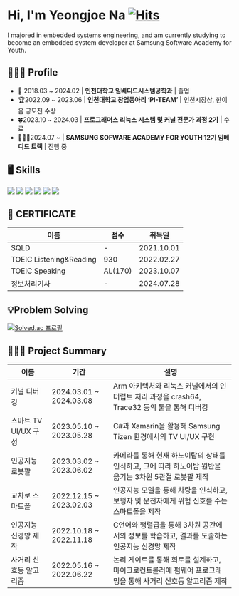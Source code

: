 # Hi, I'm Yeongjoe Na [![Hits](https://hits.seeyoufarm.com/api/count/incr/badge.svg?url=https%3A%2F%2Fgithub.com%2FTaebee00&count_bg=%2379C83D&title_bg=%23555555&icon=&icon_color=%23E7E7E7&title=hits&edge_flat=false)](https://hits.seeyoufarm.com)
I majored in embedded systems engineering, and am currently studying to become an embedded system developer at Samsung Software Academy for Youth.

## 🙋🏻‍♂️ Profile
- 🏫 2018.03 ~ 2024.02 | **인천대학교 임베디드시스템공학과** | 졸업
- 🏆2022.09 ~ 2023.06 | **인천대학교 창업동아리 ‘PI-TEAM’ |** 인천시장상, 한이음 공모전 수상
- 🍀2023.10 ~ 2024.03 | **프로그래머스 리눅스 시스템 및 커널 전문가 과정 2기** | 수료 
- 🙋🏻‍♂️2024.07 ~ | **SAMSUNG SOFWARE ACADEMY FOR YOUTH 12기 임베디드 트랙** |  진행 중

## 🖥️ Skills
<img src="https://img.shields.io/badge/C-A8B9CC?style=for-the-badge&logo=C&logoColor=white"> <img src="https://img.shields.io/badge/C++-00599C?style=for-the-badge&logo=C++&logoColor=white"> <img src="https://img.shields.io/badge/C sharp-239120?style=for-the-badge&logo=Csharp&logoColor=white"> <img src="https://img.shields.io/badge/Python-3776AB?style=for-the-badge&logo=Python&logoColor=white"> <img src="https://img.shields.io/badge/Linux-FCC624?style=for-the-badge&logo=Linux&logoColor=white"> <img src="https://img.shields.io/badge/MySQL-4479A1?style=for-the-badge&logo=MySQL&logoColor=white">

## 💯 CERTIFICATE
|이름|점수|취득일|
|------|---|---|
|SQLD|-|2021.10.01|
|TOEIC Listening&Reading|930|2022.02.27|
|TOEIC Speaking|AL(170)|2023.10.07|
|정보처리기사|-|2024.07.28|

## 💡Problem Solving
[![Solved.ac 프로필](http://mazassumnida.wtf/api/generate_badge?boj=taebee00)](https://solved.ac/taebee00)

## 👨🏻‍💻 Project Summary
|이름|기간|설명|
|---|---|---|
|커널 디버깅|2024.03.01 ~ 2024.03.08|Arm 아키텍처와 리눅스 커널에서의 인터럽트 처리 과정을 crash64, Trace32 등의 툴을 통해 디버깅|
|스마트 TV UI/UX 구성|2023.05.10 ~ 2023.05.28|C#과 Xamarin을 활용해 Samsung Tizen 환경에서의 TV UI/UX 구현|
|인공지능 로봇팔|2023.03.02 ~ 2023.06.02|카메라를 통해 현재 하노이탑의 상태를 인식하고, 그에 따라 하노이탑 원반을 옮기는 3차원 5관절 로봇팔 제작|
|교차로 스마트폴|2022.12.15 ~ 2023.02.03|인공지능 모델을 통해 차량을 인식하고, 보행자 및 운전자에게 위험 신호를 주는 스마트폴을 제작|
|인공지능 신경망 제작|2022.10.18 ~ 2022.11.18|C언어와 행렬곱을 통해 3차원 공간에서의 정보를 학습하고, 결과를 도출하는 인공지능 신경망 제작|
|사거리 신호등 알고리즘|2022.05.16 ~ 2022.06.22|논리 게이트를 통해 회로를 설계하고, 마이크로컨트롤러에 펌웨어 프로그래밍을 통해 사거리 신호등 알고리즘 제작|
